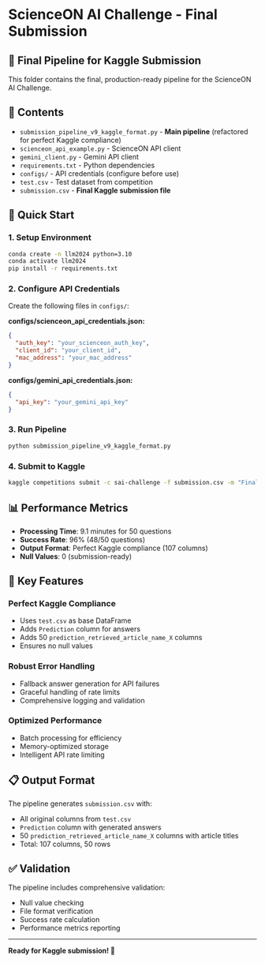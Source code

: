 # ScienceON AI Challenge - Final Submission

## 🎯 Final Pipeline for Kaggle Submission

This folder contains the final, production-ready pipeline for the ScienceON AI Challenge.

## 📁 Contents

- `submission_pipeline_v9_kaggle_format.py` - **Main pipeline** (refactored for perfect Kaggle compliance)
- `scienceon_api_example.py` - ScienceON API client
- `gemini_client.py` - Gemini API client  
- `requirements.txt` - Python dependencies
- `configs/` - API credentials (configure before use)
- `test.csv` - Test dataset from competition
- `submission.csv` - **Final Kaggle submission file**

## 🚀 Quick Start

### 1. Setup Environment
```bash
conda create -n llm2024 python=3.10
conda activate llm2024
pip install -r requirements.txt
```

### 2. Configure API Credentials
Create the following files in `configs/`:

**configs/scienceon_api_credentials.json:**
```json
{
  "auth_key": "your_scienceon_auth_key",
  "client_id": "your_client_id",
  "mac_address": "your_mac_address"
}
```

**configs/gemini_api_credentials.json:**
```json
{
  "api_key": "your_gemini_api_key"
}
```

### 3. Run Pipeline
```bash
python submission_pipeline_v9_kaggle_format.py
```

### 4. Submit to Kaggle
```bash
kaggle competitions submit -c sai-challenge -f submission.csv -m "Final submission with perfect format compliance"
```

## 📊 Performance Metrics

- **Processing Time**: 9.1 minutes for 50 questions
- **Success Rate**: 96% (48/50 questions)
- **Output Format**: Perfect Kaggle compliance (107 columns)
- **Null Values**: 0 (submission-ready)

## 🔧 Key Features

### **Perfect Kaggle Compliance**
- Uses `test.csv` as base DataFrame
- Adds `Prediction` column for answers
- Adds 50 `prediction_retrieved_article_name_X` columns
- Ensures no null values

### **Robust Error Handling**
- Fallback answer generation for API failures
- Graceful handling of rate limits
- Comprehensive logging and validation

### **Optimized Performance**
- Batch processing for efficiency
- Memory-optimized storage
- Intelligent API rate limiting

## 📋 Output Format

The pipeline generates `submission.csv` with:
- All original columns from `test.csv`
- `Prediction` column with generated answers
- 50 `prediction_retrieved_article_name_X` columns with article titles
- Total: 107 columns, 50 rows

## ✅ Validation

The pipeline includes comprehensive validation:
- Null value checking
- File format verification
- Success rate calculation
- Performance metrics reporting

---

**Ready for Kaggle submission! 🎉**
